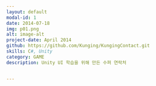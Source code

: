 ```yaml
---
layout: default
modal-id: 1
date: 2014-07-18
img: p01.png
alt: image-alt
project-date: April 2014
github: https://github.com/Kunging/KungingContact.git
skills: C#, Unity
category: GAME
description: Unity UI 학습을 위해 만든 수퍼 연락처


---
```

